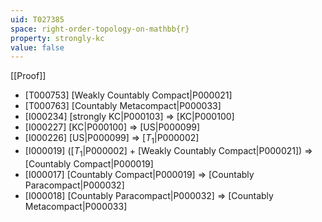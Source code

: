 ```yaml
---
uid: T027385
space: right-order-topology-on-mathbb{r}
property: strongly-kc
value: false
---
```

[[Proof]]

* [T000753] [Weakly Countably Compact|P000021]
* [T000763] [Countably Metacompact|P000033]
* [I000234] [strongly KC|P000103] => [KC|P000100]
* [I000227] [KC|P000100] => [US|P000099]
* [I000226] [US|P000099] => [$T_1$|P000002]
* [I000019] ([$T_1$|P000002] + [Weakly Countably Compact|P000021]) => [Countably Compact|P000019]
* [I000017] [Countably Compact|P000019] => [Countably Paracompact|P000032]
* [I000018] [Countably Paracompact|P000032] => [Countably Metacompact|P000033]


